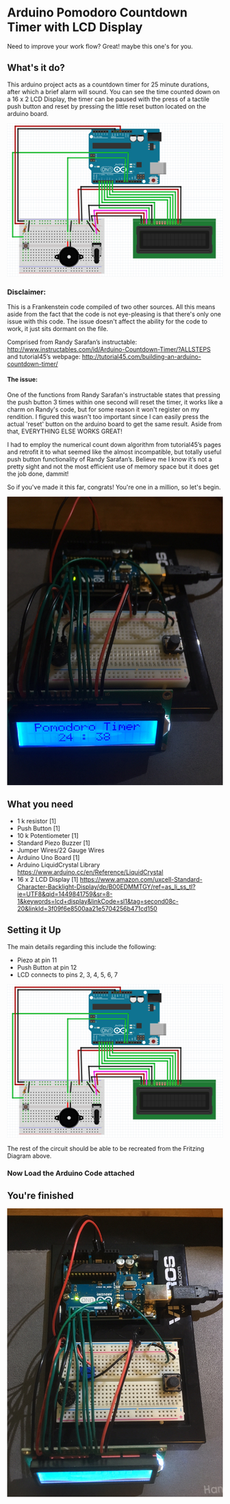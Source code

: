 # Arduino Pomodoro Countdown Timer with LCD Display
Need to improve your work flow? Great! maybe this one's for you.

## What's it do?
This arduino project acts as a countdown timer for 25 minute durations, after which a brief alarm will sound. You can see the time counted down on a 16 x 2 LCD Display, the timer can be paused with the press of a tactile push button and reset by pressing the little reset button located on the arduino board.

<div style="text-align:center"><img src ="ArduinoPomodoroTimerCircuit.png" /></div>

### Disclaimer:
This is a Frankenstein code compiled of two other sources. All this means aside from the fact that the code is not eye-pleasing is that there's only one issue with this code. The issue doesn't affect the ability for the code to work, it just sits dormant on the file. 

Comprised from Randy Sarafan’s instructable:
http://www.instructables.com/id/Arduino-Countdown-Timer/?ALLSTEPS
and tutorial45’s webpage:
http://tutorial45.com/building-an-arduino-countdown-timer/

#### The issue: 
One of the functions from Randy Sarafan's instructable states that pressing the push button 3 times within one second will reset the timer, it works like a charm on Randy's code, but for some reason it won't register on my rendition. I figured this wasn't too important since I can easily press the actual 'reset' button on the arduino board to get the same result. Aside from that, EVERYTHING ELSE WORKS GREAT!

I had to employ the numerical count down algorithm from tutorial45’s pages and retrofit it to what seemed like the almost incompatible, but totally useful push button functionality of Randy Sarafan’s. Believe me I know it’s not a pretty sight and not the most efficient use of memory space but it does get the job done, dammit!

So if you've made it this far, congrats! You're one in a million, so let's begin.

<div style="text-align:center"><img src ="PomodoroTimerFrontView.jpg" /></div>

## What you need
- 1 k resistor [1]
- Push Button [1]
- 10 k Potentiometer [1]
- Standard Piezo Buzzer [1]
- Jumper Wires/22 Gauge Wires
- Arduino Uno Board [1]
- Arduino LiquidCrystal Library
https://www.arduino.cc/en/Reference/LiquidCrystal
- 16 x 2 LCD Display [1]
https://www.amazon.com/uxcell-Standard-Character-Backlight-Display/dp/B00EDMMTGY/ref=as_li_ss_tl?ie=UTF8&qid=1449841759&sr=8-1&keywords=lcd+display&linkCode=sl1&tag=second08c-20&linkId=3f09f6e8500aa21e5704256b471cd150

## Setting it Up
The main details regarding this include the following:
-	Piezo at pin 11
-	Push Button at pin 12
-	LCD connects to pins 2, 3, 4, 5, 6, 7

<div style="text-align:center"><img src ="ArduinoPomodoroTimerCircuit.png" /></div>

The rest of the circuit should be able to be recreated from the Fritzing Diagram above.

### Now Load the Arduino Code attached

## You're finished
<div style="text-align:center"><img src ="PomodoroTimerTopView.jpg" /></div>

